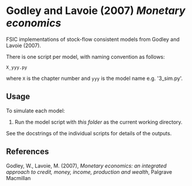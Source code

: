 # Godley and Lavoie (2007) *Monetary economics*

FSIC implementations of stock-flow consistent models from Godley and Lavoie
(2007).

There is one script per model, with naming convention as follows:

	X_yyy.py

where `X` is the chapter number and `yyy` is the model name e.g. '3_sim.py'.


## Usage

To simulate each model:

1. Run the model script with *this folder* as the current working directory.

See the docstrings of the individual scripts for details of the outputs.


## References

Godley, W., Lavoie, M. (2007),
*Monetary economics: an integrated approach to
credit, money, income, production and wealth*,
Palgrave Macmillan
